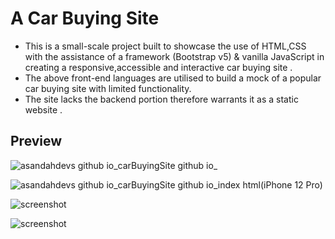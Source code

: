 # A Car Buying Site

* This is a small-scale project  built to showcase the use of HTML,CSS with the assistance of a framework (Bootstrap v5) & vanilla JavaScript in creating a responsive,accessible and interactive car buying site .
* The above front-end languages are utilised to build a mock of a popular car buying site with limited functionality.
* The site lacks the backend portion therefore warrants it as a static website .

## Preview

![asandahdevs github io_carBuyingSite github io_](https://user-images.githubusercontent.com/89397749/177527994-58a2ee10-91fe-4b95-bb0e-c2eecde6e8eb.png)

![asandahdevs github io_carBuyingSite github io_index html(iPhone 12 Pro)](https://user-images.githubusercontent.com/89397749/177528108-0ea2727b-c0d7-47ba-bcd7-597b98b79a77.png)

![screenshot](https://github.com/AsandahDevs/majola.github.io/blob/main/images/Screenshot%20(24).png)

![screenshot](https://github.com/AsandahDevs/majola.github.io/blob/main/images/Screenshot%20(25).png)
